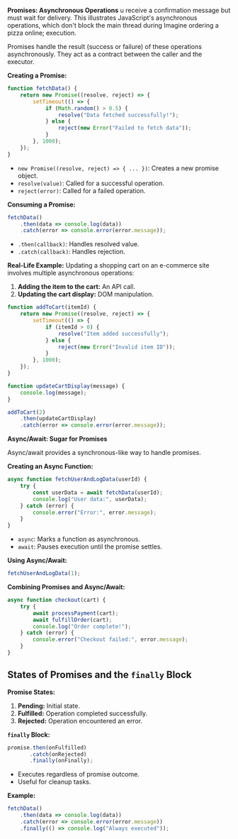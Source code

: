**Promises: Asynchronous Operations**
u receive a confirmation message but must wait for delivery. This illustrates JavaScript's asynchronous operations, which don't block the main thread during 
Imagine ordering a pizza online; execution.

Promises handle the result (success or failure) of these operations asynchronously. They act as a contract between the caller and the executor.

**Creating a Promise:**

```javascript
function fetchData() {
    return new Promise((resolve, reject) => {
        setTimeout(() => {
            if (Math.random() > 0.5) {
                resolve("Data fetched successfully!");
            } else {
                reject(new Error("Failed to fetch data"));
            }
        }, 1000);
    });
}
```

- `new Promise((resolve, reject) => { ... })`: Creates a new promise object.
- `resolve(value)`: Called for a successful operation.
- `reject(error)`: Called for a failed operation.

**Consuming a Promise:**

```javascript
fetchData()
    .then(data => console.log(data))
    .catch(error => console.error(error.message));
```

- `.then(callback)`: Handles resolved value.
- `.catch(callback)`: Handles rejection.

**Real-Life Example:**
Updating a shopping cart on an e-commerce site involves multiple asynchronous operations:

1. **Adding the item to the cart:** An API call.
2. **Updating the cart display:** DOM manipulation.

```javascript
function addToCart(itemId) {
    return new Promise((resolve, reject) => {
        setTimeout(() => {
            if (itemId > 0) {
                resolve("Item added successfully");
            } else {
                reject(new Error("Invalid item ID"));
            }
        }, 1000);
    });
}

function updateCartDisplay(message) {
    console.log(message);
}

addToCart(2)
    .then(updateCartDisplay)
    .catch(error => console.error(error.message));
```

**Async/Await: Sugar for Promises**

Async/await provides a synchronous-like way to handle promises.

**Creating an Async Function:**

```javascript
async function fetchUserAndLogData(userId) {
    try {
        const userData = await fetchData(userId);
        console.log("User data:", userData);
    } catch (error) {
        console.error("Error:", error.message);
    }
}
```

- `async`: Marks a function as asynchronous.
- `await`: Pauses execution until the promise settles.

**Using Async/Await:**

```javascript
fetchUserAndLogData(1);
```

**Combining Promises and Async/Await:**

```javascript
async function checkout(cart) {
    try {
        await processPayment(cart);
        await fulfillOrder(cart);
        console.log("Order complete!");
    } catch (error) {
        console.error("Checkout failed:", error.message);
    }
}
```

## States of Promises and the `finally` Block

**Promise States:**

1. **Pending:** Initial state.
2. **Fulfilled:** Operation completed successfully.
3. **Rejected:** Operation encountered an error.

**`finally` Block:**

```javascript
promise.then(onFulfilled)
       .catch(onRejected)
       .finally(onFinally);
```

- Executes regardless of promise outcome.
- Useful for cleanup tasks.

**Example:**

```javascript
fetchData()
    .then(data => console.log(data))
    .catch(error => console.error(error.message))
    .finally(() => console.log("Always executed"));
```